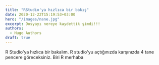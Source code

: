 ```yaml
---
title: "RStudio'ya hızlıca bir bakış"
date: 2020-12-22T15:19:53+03:00
hero: "/images/nane.jpg"
excerpt: Dosyayı nereye kaydettik şimdi!!!  
authors:
  - Hugo Authors
draft: true
---
```


R Studio'ya hızlıca bir bakalım. R studio'yu açtığınızda karşınızda 4 tane pencere göreceksiniz. Biri R merhaba 